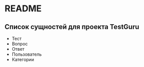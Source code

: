 # README

## Список сущностей для проекта TestGuru

* Тест
* Вопрос
* Ответ
* Пользователь
* Категории
